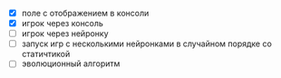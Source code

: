 * [x] поле с отображением в консоли
* [x] игрок через консоль
* [ ] игрок через нейронку
* [ ] запуск игр с несколькими нейронками в случайном порядке со статичтикой
* [ ] эволюционный алгоритм